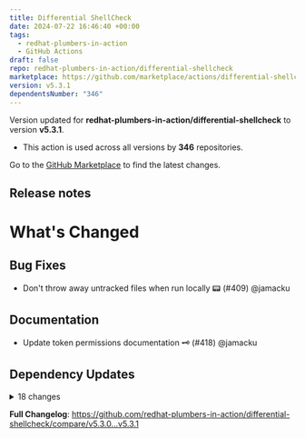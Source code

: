 ```yaml
---
title: Differential ShellCheck
date: 2024-07-22 16:46:40 +00:00
tags:
  - redhat-plumbers-in-action
  - GitHub Actions
draft: false
repo: redhat-plumbers-in-action/differential-shellcheck
marketplace: https://github.com/marketplace/actions/differential-shellcheck
version: v5.3.1
dependentsNumber: "346"
---
```



Version updated for **redhat-plumbers-in-action/differential-shellcheck** to version **v5.3.1**.
- This action is used across all versions by **346** repositories.

Go to the [GitHub Marketplace](https://github.com/marketplace/actions/differential-shellcheck) to find the latest changes.

## Release notes

# What's Changed

## Bug Fixes

* Don't throw away untracked files when run locally :pager:  (#409) @jamacku

## Documentation

* Update token permissions documentation :old_key:  (#418) @jamacku

## Dependency Updates

<details>
<summary>18 changes</summary>

* build(deps): bump docker/build-push-action from 6.4.0 to 6.4.1 (#431) @dependabot
* build(deps): bump github/codeql-action from 3.25.12 to 3.25.13 (#430) @dependabot
* deps: update csdiff to v3.4.0 (#429) @jamacku
* build(deps): bump docker/setup-buildx-action from 3.3.0 to 3.4.0 (#424) @dependabot
* build(deps): bump docker/build-push-action from 5.3.0 to 6.4.0 (#425) @dependabot
* build(deps): bump github/codeql-action from 3.25.11 to 3.25.12 (#426) @dependabot
* build(deps): bump super-linter/super-linter from 6.6.0 to 6.7.0 (#427) @dependabot
* build(deps): bump actions/upload-artifact from 4.3.3 to 4.3.4 (#428) @dependabot
* build(deps): bump docker/login-action from 3.1.0 to 3.2.0 (#412) @dependabot
* build(deps): bump actions/checkout from 4.1.6 to 4.1.7 (#419) @dependabot
* build(deps): bump github/codeql-action from 3.25.3 to 3.25.11 (#420) @dependabot
* build(deps): bump codecov/codecov-action from 4.3.0 to 4.5.0 (#421) @dependabot
* build(deps): bump super-linter/super-linter from 6.5.1 to 6.6.0 (#422) @dependabot
* build(deps): bump test/bats from `902578d` to `190c7c9` (#423) @dependabot
* build(deps): bump actions/checkout from 4.1.4 to 4.1.6 (#414) @dependabot
* build(deps): bump ossf/scorecard-action from 2.3.1 to 2.3.3 (#415) @dependabot
* build(deps): bump super-linter/super-linter from 6.4.1 to 6.5.1 (#416) @dependabot
* build(deps): bump test/bats from `a751f3d` to `902578d` (#411) @dependabot
</details>

**Full Changelog**: https://github.com/redhat-plumbers-in-action/differential-shellcheck/compare/v5.3.0...v5.3.1

